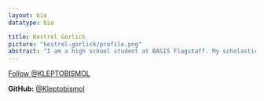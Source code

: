 ```yaml
---
layout: bio
datatype: bio

title: Kestrel Gorlick
picture: "kestrel-gorlick/profile.png" 
abstract: "I am a high school student at BASIS Flagstaff. My scholastic interests are focused mainly on computer science and general programming. Currently I am undertaking an independent study in the Caporaso Lab with an emphasis on [scikit-bio](http://www.scikit-bio.org)."
---
```


<a href="https://twitter.com/KLEPTOBlSMOL" class="twitter-follow-button" data-show-count="false" data-size="large">Follow @KLEPTOBlSMOL</a>
<script>!function(d,s,id){var js,fjs=d.getElementsByTagName(s)[0],p=/^http:/.test(d.location)?'http':'https';if(!d.getElementById(id)){js=d.createElement(s);js.id=id;js.src=p+'://platform.twitter.com/widgets.js';fjs.parentNode.insertBefore(js,fjs);}}(document, 'script', 'twitter-wjs');</script>

**GitHub:** [@Kleptobismol](https://github.com/Kleptobismol)

